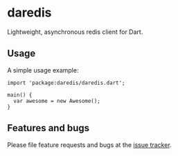 # daredis

Lightweight, asynchronous redis client for Dart.

## Usage

A simple usage example:

    import 'package:daredis/daredis.dart';

    main() {
      var awesome = new Awesome();
    }

## Features and bugs

Please file feature requests and bugs at the [issue tracker][tracker].

[tracker]: http://example.com/issues/replaceme
